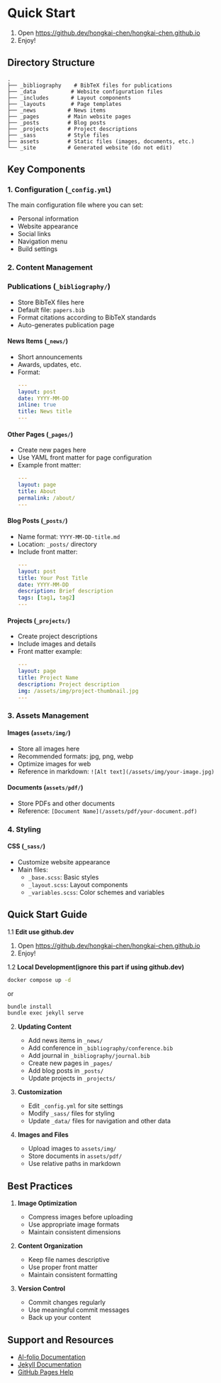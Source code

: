 # Quick Start

   1. Open https://github.dev/hongkai-chen/hongkai-chen.github.io
   2. Enjoy!

## Directory Structure

```
.
├── _bibliography    # BibTeX files for publications
├── _data           # Website configuration files
├── _includes       # Layout components
├── _layouts        # Page templates
├── _news          # News items
├── _pages         # Main website pages
├── _posts         # Blog posts
├── _projects      # Project descriptions
├── _sass          # Style files
├── assets         # Static files (images, documents, etc.)
└── _site          # Generated website (do not edit)
```

## Key Components


### 1. Configuration (`_config.yml`)
The main configuration file where you can set:
- Personal information
- Website appearance
- Social links
- Navigation menu
- Build settings

### 2. Content Management

### Publications (`_bibliography/`)
- Store BibTeX files here
- Default file: `papers.bib`
- Format citations according to BibTeX standards
- Auto-generates publication page

#### News Items (`_news/`)
- Short announcements
- Awards, updates, etc.
- Format:
  ```yaml
  ---
  layout: post
  date: YYYY-MM-DD
  inline: true
  title: News title
  ---
  ```

#### Other Pages (`_pages/`)
- Create new pages here
- Use YAML front matter for page configuration
- Example front matter:
  ```yaml
  ---
  layout: page
  title: About
  permalink: /about/
  ---
  ```
#### Blog Posts (`_posts/`)
- Name format: `YYYY-MM-DD-title.md`
- Location: `_posts/` directory
- Include front matter:
  ```yaml
  ---
  layout: post
  title: Your Post Title
  date: YYYY-MM-DD
  description: Brief description
  tags: [tag1, tag2]
  ---
  ```
#### Projects (`_projects/`)
- Create project descriptions
- Include images and details
- Front matter example:
  ```yaml
  ---
  layout: page
  title: Project Name
  description: Project description
  img: /assets/img/project-thumbnail.jpg
  ---
  ```

### 3. Assets Management

#### Images (`assets/img/`)
- Store all images here
- Recommended formats: jpg, png, webp
- Optimize images for web
- Reference in markdown: `![Alt text](/assets/img/your-image.jpg)`

#### Documents (`assets/pdf/`)
- Store PDFs and other documents
- Reference: `[Document Name](/assets/pdf/your-document.pdf)`


### 4. Styling

#### CSS (`_sass/`)
- Customize website appearance
- Main files:
  - `_base.scss`: Basic styles
  - `_layout.scss`: Layout components
  - `_variables.scss`: Color schemes and variables

## Quick Start Guide

1.1 **Edit use github.dev**
   1. Open https://github.dev/hongkai-chen/hongkai-chen.github.io
   2. Enjoy!

1.2 **Local Development(ignore this part if using github.dev)**
   ```bash
   docker compose up -d
   ```
   or 
   ```bash
   bundle install
   bundle exec jekyll serve
   ```
   
2. **Updating Content**
   - Add news items in `_news/`
   - Add conference in `_bibliography/conference.bib`
   - Add journal in `_bibliography/journal.bib`
   - Create new pages in `_pages/`
   - Add blog posts in `_posts/`
   - Update projects in `_projects/`
   
3. **Customization**
   - Edit `_config.yml` for site settings
   - Modify `_sass/` files for styling
   - Update `_data/` files for navigation and other data

4. **Images and Files**
   - Upload images to `assets/img/`
   - Store documents in `assets/pdf/`
   - Use relative paths in markdown

## Best Practices

1. **Image Optimization**
   - Compress images before uploading
   - Use appropriate image formats
   - Maintain consistent dimensions

2. **Content Organization**
   - Keep file names descriptive
   - Use proper front matter
   - Maintain consistent formatting

3. **Version Control**
   - Commit changes regularly
   - Use meaningful commit messages
   - Back up your content

## Support and Resources

- [Al-folio Documentation](https://github.com/alshedivat/al-folio)
- [Jekyll Documentation](https://jekyllrb.com/docs/)
- [GitHub Pages Help](https://docs.github.com/en/pages)
